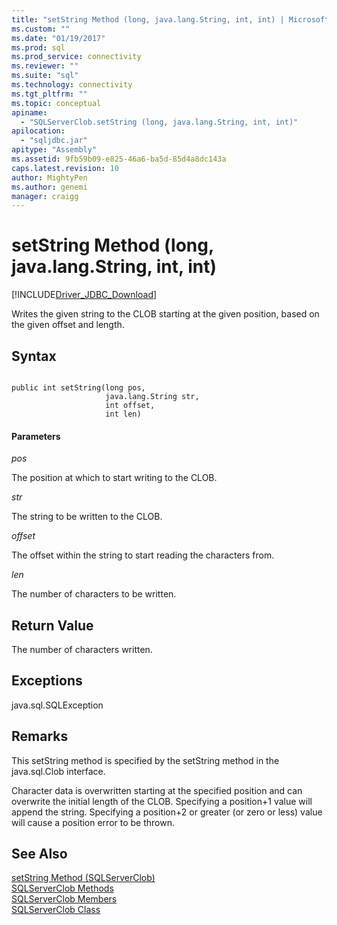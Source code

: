 ```yaml
---
title: "setString Method (long, java.lang.String, int, int) | Microsoft Docs"
ms.custom: ""
ms.date: "01/19/2017"
ms.prod: sql
ms.prod_service: connectivity
ms.reviewer: ""
ms.suite: "sql"
ms.technology: connectivity
ms.tgt_pltfrm: ""
ms.topic: conceptual
apiname: 
  - "SQLServerClob.setString (long, java.lang.String, int, int)"
apilocation: 
  - "sqljdbc.jar"
apitype: "Assembly"
ms.assetid: 9fb59b09-e825-46a6-ba5d-85d4a8dc143a
caps.latest.revision: 10
author: MightyPen
ms.author: genemi
manager: craigg
---
```

# setString Method (long, java.lang.String, int, int)
[!INCLUDE[Driver_JDBC_Download](../../../includes/driver_jdbc_download.md)]

  Writes the given string to the CLOB starting at the given position, based on the given offset and length.  
  
## Syntax  
  
```  
  
public int setString(long pos,  
                     java.lang.String str,  
                     int offset,  
                     int len)  
```  
  
#### Parameters  
 *pos*  
  
 The position at which to start writing to the CLOB.  
  
 *str*  
  
 The string to be written to the CLOB.  
  
 *offset*  
  
 The offset within the string to start reading the characters from.  
  
 *len*  
  
 The number of characters to be written.  
  
## Return Value  
 The number of characters written.  
  
## Exceptions  
 java.sql.SQLException  
  
## Remarks  
 This setString method is specified by the setString method in the java.sql.Clob interface.  
  
 Character data is overwritten starting at the specified position and can overwrite the initial length of the CLOB. Specifying a position+1 value will append the string. Specifying a position+2 or greater (or zero or less) value will cause a position error to be thrown.  
  
## See Also  
 [setString Method &#40;SQLServerClob&#41;](../../../connect/jdbc/reference/setstring-method-sqlserverclob.md)   
 [SQLServerClob Methods](../../../connect/jdbc/reference/sqlserverclob-methods.md)   
 [SQLServerClob Members](../../../connect/jdbc/reference/sqlserverclob-members.md)   
 [SQLServerClob Class](../../../connect/jdbc/reference/sqlserverclob-class.md)  
  
  
